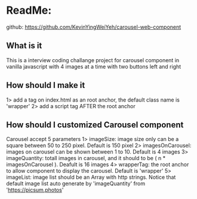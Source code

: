 
# ReadMe:
github: https://github.com/KevinYingWeiYeh/carousel-web-component
## What is it
This is a interview coding challange project for carousel component in vanilla javascript with 4 images at a time with two buttons left and right
## How should I make it
1> add a tag on index.html as an root anchor, the default class name is 'wrapper'
2> add a script tag AFTER the root anchor
## How should I customized Carousel component
Carousel accept 5 parameters
1> imageSize: image size only can be a square between 50 to 250 pixel. Default is 150 pixel
2> imagesOnCarousel: images on carousel can be shown between 1 to 10. Default is 4 images
3> imageQuantity: totall images in carousel, and it should to be ( n * imagesOnCarousel ). Deafult is 16 images
4> wrapperTag: the root anchor to allow component to display the carousel. Default is 'wrapper'
5> imageList: image list should be an Array with http strings. Notice that default image list auto generate by 'imageQuantity' from 'https://picsum.photos'
